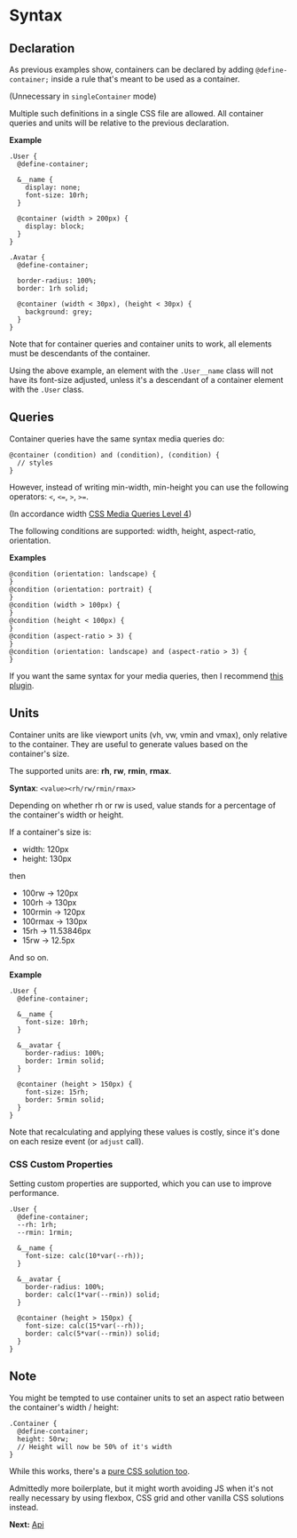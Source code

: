 # Syntax

## Declaration

As previous examples show, containers can be declared by adding
`@define-container;` inside a rule that's meant to be used as a container.

(Unnecessary in `singleContainer` mode)

Multiple such definitions in a single CSS file are allowed. All container
queries and units will be relative to the previous declaration.

**Example**

```pcss
.User {
  @define-container;

  &__name {
    display: none;
    font-size: 10rh;
  }

  @container (width > 200px) {
    display: block;
  }
}

.Avatar {
  @define-container;

  border-radius: 100%;
  border: 1rh solid;

  @container (width < 30px), (height < 30px) {
    background: grey;
  }
}
```

Note that for container queries and container units to work, all elements must
be descendants of the container.

Using the above example, an element with the `.User__name` class will not have
its font-size adjusted, unless it's a descendant of a container element with
the `.User` class.

## Queries

Container queries have the same syntax media queries do:

```pcss
@container (condition) and (condition), (condition) {
  // styles
}
```

However, instead of writing min-width, min-height you can use the following
operators: `<`, `<=`, `>`, `>=`.

(In accordance width [CSS Media Queries Level 4](https://drafts.csswg.org/mediaqueries/#mq-range-context))

The following conditions are supported: width, height, aspect-ratio, orientation.

**Examples**

```pcss
@condition (orientation: landscape) {
}
@condition (orientation: portrait) {
}
@condition (width > 100px) {
}
@condition (height < 100px) {
}
@condition (aspect-ratio > 3) {
}
@condition (orientation: landscape) and (aspect-ratio > 3) {
}
```

If you want the same syntax for your media queries, then I recommend [this plugin](https://github.com/postcss/postcss-media-minmax).

## Units

Container units are like viewport units (vh, vw, vmin and vmax), only relative
to the container. They are useful to generate values based on the container's
size.

The supported units are: **rh**, **rw**, **rmin**, **rmax**.

**Syntax**: `<value><rh/rw/rmin/rmax>`

Depending on whether rh or rw is used, value stands for a percentage of the
container's width or height.

If a container's size is:

* width: 120px
* height: 130px

then

* 100rw → 120px
* 100rh → 130px
* 100rmin → 120px
* 100rmax → 130px
* 15rh → 11.53846px
* 15rw → 12.5px

And so on.

**Example**

```pcss
.User {
  @define-container;

  &__name {
    font-size: 10rh;
  }

  &__avatar {
    border-radius: 100%;
    border: 1rmin solid;
  }

  @container (height > 150px) {
    font-size: 15rh;
    border: 5rmin solid;
  }
}
```

Note that recalculating and applying these values is costly, since it's
done on each resize event (or `adjust` call).

### CSS Custom Properties

Setting custom properties are supported, which you can use to improve
performance.

```pcss
.User {
  @define-container;
  --rh: 1rh;
  --rmin: 1rmin;

  &__name {
    font-size: calc(10*var(--rh));
  }

  &__avatar {
    border-radius: 100%;
    border: calc(1*var(--rmin)) solid;
  }

  @container (height > 150px) {
    font-size: calc(15*var(--rh));
    border: calc(5*var(--rmin)) solid;
  }
}
```

## Note

You might be tempted to use container units to set an aspect ratio between the
container's width / height:

```pcss
.Container {
  @define-container;
  height: 50rw;
  // Height will now be 50% of it's width
}
```

While this works, there's a [pure CSS solution too](https://codepen.io/ZeeCaptein/pen/ZyEowo).

Admittedly more boilerplate, but it might worth avoiding JS when it's not really
necessary by using flexbox, CSS grid and other vanilla CSS solutions instead.

**Next:** [Api](api.md)
